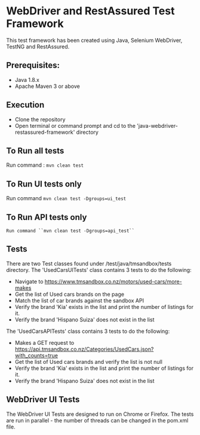 # WebDriver and RestAssured Test Framework #

This test framework has been created using Java, Selenium WebDriver, TestNG and RestAssured. 

## Prerequisites: ##
   * Java 1.8.x
   * Apache Maven 3 or above
   
## Execution

* Clone the repository
* Open terminal or command prompt and cd to the 'java-webdriver-restassured-framework' directory

## To Run all tests
  Run command : ``mvn clean test``
## To Run UI tests only
  Run command ``mvn clean test -Dgroups=ui_test``
## To Run API tests only
    Run command ``mvn clean test -Dgroups=api_test``
    
## Tests
There are two Test classes found under /test/java/tmsandbox/tests directory. The 'UsedCarsUITests' class contains 3 tests to do the following:
* Navigate to https://www.tmsandbox.co.nz/motors/used-cars/more-makes
* Get the list of Used cars brands on the page
* Match the list of car brands against the sandbox API
* Verify the brand 'Kia' exists in the list and print the number of listings for it.
* Verify the brand 'Hispano Suiza' does not exist in the list

The 'UsedCarsAPITests' class contains 3 tests to do the following:

* Makes a GET request to https://api.tmsandbox.co.nz/Categories/UsedCars.json?with_counts=true
* Get the list of Used cars brands and verify the list is not null
* Verify the brand 'Kia' exists in the list and print the number of listings for it.
* Verify the brand 'Hispano Suiza' does not exist in the list

## WebDriver UI Tests
The WebDriver UI Tests are designed to run on Chrome or Firefox. The tests are run in parallel - the number of threads can be changed in the pom.xml file.








